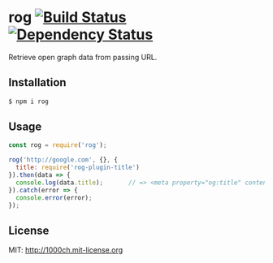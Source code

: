 # rog [![Build Status](https://travis-ci.org/1000ch/rog.svg?branch=master)](https://travis-ci.org/1000ch/rog) [![Dependency Status](https://david-dm.org/1000ch/rog.svg)](https://david-dm.org/1000ch/rog)

Retrieve open graph data from passing URL.

## Installation

```bash
$ npm i rog
```

## Usage

```javascript
const rog = require('rog');

rog('http://google.com', {}, {
  title: require('rog-plugin-title')
}).then(data => {
  console.log(data.title);       // => <meta property="og:title" content="...">
}).catch(error => {
  console.error(error);
});
```

## License

MIT: http://1000ch.mit-license.org
